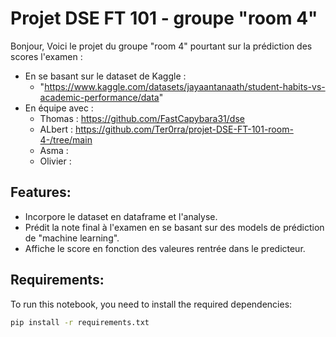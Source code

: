 # Projet DSE FT 101 - groupe "room 4"

Bonjour, 
Voici le projet du groupe "room 4" pourtant sur la prédiction des scores l'examen :
 - En se basant sur le dataset de Kaggle :
   - "https://www.kaggle.com/datasets/jayaantanaath/student-habits-vs-academic-performance/data"
 - En équipe avec :  
   - Thomas   : https://github.com/FastCapybara31/dse  
   - ALbert   : https://github.com/Ter0rra/projet-DSE-FT-101-room-4-/tree/main  
   - Asma     :
   - Olivier  :  

## Features:
- Incorpore le dataset en dataframe et l'analyse.
- Prédit la note final à l'examen en se basant sur des models de prédiction de "machine learning".
- Affiche le score en fonction des valeures rentrée dans le predicteur.


## Requirements:
To run this notebook, you need to install the required dependencies:

```bash
pip install -r requirements.txt
